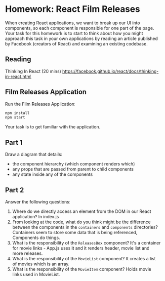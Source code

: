 # Homework: React Film Releases

When creating React applications, we want to break up our UI into components, so each component is responsible for one part of the page. Your task for this homework is to start to think about how you might approach this task in your own applications by reading an article published by Facebook (creators of React) and examining an existing codebase.

## Reading

Thinking In React (20 mins) https://facebook.github.io/react/docs/thinking-in-react.html

## Film Releases Application

Run the Film Releases Application:

```bash
npm install
npm start
```
Your task is to get familiar with the application.

## Part 1
Draw a diagram that details:
  - the component hierarchy (which component renders which)
  - any props that are passed from parent to child components
  - any state inside any of the components

## Part 2
Answer the following questions:
  1. Where do we directly access an element from the DOM in our React application?
  In index.js
  2. From looking at the code, what do you think might be the difference between the components in the `containers` and `components` directories?
  Containers seem to store some data that is being referenced, Components do things.
  3. What is the responsibility of the `ReleasesBox` component?
  It's a container for movie links - App.js uses it and it renders header, movie list and more releases.
  3. What is the responsibility of the `MovieList` component?
  It creates a list of movies which is an array.
  4. What is the responsibility of the `MovieItem` component?
  Holds movie links used in MovieList.
  
